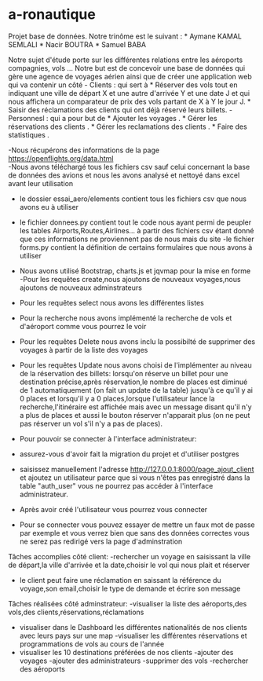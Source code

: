 # a-ronautique
Projet base de données.
Notre trinôme est le suivant  : 
       * Aymane KAMAL SEMLALI 
       * Nacir BOUTRA 
       * Samuel BABA 
        
  
 Notre sujet d'étude porte sur les différentes relations entre les aéroports compagnies, vols ... Notre but est de concevoir une base de données qui gère une agence de voyages aérien ainsi que de créer une application web  qui va contenir un côté
    - Clients : qui sert à 
         * Réserver des vols tout en indiquant une ville de départ X et une autre d'arrivée Y et une date J et qui nous affichera un comparateur de prix des vols partant de X à Y le jour J.
         * Saisir des réclamations des clients qui ont déjà réservé leurs billets.
    - Personnesl : qui a pour but de
         * Ajouter les voyages .
         * Gérer les réservations des clients .
         * Gérer les reclamations des clients .
         * Faire des statistiques .
    
     
  
  
  -Nous récupérons des informations de la page https://openflights.org/data.html  
  -Nous avons téléchargé tous les fichiers csv sauf celui concernant la base de données des avions et nous les avons analysé et nettoyé dans excel avant leur utilisation
  - le dossier essai_aero/elements contient tous les fichiers csv que nous avons eu à utiliser
  - le fichier donnees.py contient tout le code nous ayant permi de peupler les tables Airports,Routes,Airlines... à partir des fichiers csv étant donné que ces informations ne proviennent pas de nous mais du site
  -le fichier forms.py contient la définition de certains formulaires que nous avons à utiliser 
  - Nous avons utilisé Bootstrap, charts.js et jqvmap pour la mise en forme
  -Pour les requêtes create,nous ajoutons de nouveaux voyages,nous ajoutons de nouveaux adminstrateurs
  - Pour les requêtes select nous avons les différentes listes 
  - Pour la recherche nous avons implémenté la recherche de vols et d'aéroport comme vous pourrez le voir
  - Pour les requêtes Delete nous avons inclu la possibilté de supprimer des voyages à partir de la liste des voyages
  - Pour les requêtes Update nous avons choisi de l'implémenter au niveau de la réservation des billets: lorsqu'on réserve un billet pour une destination précise,après réservation,le nombre de places est diminué de 1 automatiquement (on fait un update de la table) jusqu'à ce qu'il y ai 0 places et lorsqu'il y a 0 places,lorsque l'utilisateur lance la recherche,l'itinéraire est affichée mais avec un message disant qu'il n'y a plus de places et aussi le bouton réserver n'apparait plus (on ne peut pas réserver un vol s'il n'y a pas de places).
  
  - Pour pouvoir se connecter à l'interface administrateur:
  - assurez-vous d'avoir fait la migration du projet et d'utiliser postgres
  - saisissez manuellement l'adresse http://127.0.0.1:8000/page_ajout_client et ajoutez un utilisateur parce que si vous n'êtes pas enregistré dans la table "auth_user" vous ne pourrez pas accéder à l'interface administrateur.
  
  - Après avoir créé l'utilisateur vous pourrez vous connecter
  - Pour se connecter vous pouvez essayer de mettre un faux mot de passe par exemple et vous verrez bien que sans des données correctes vous ne serez pas redirigé vers la page d'adminstration
  
  
  Tâches accomplies côté client:
  -rechercher un voyage en saisissant la ville de départ,la ville d'arrivée et la date,choisir le vol qui nous plait et réserver
  - le client peut faire une réclamation en saissant la référence du voyage,son email,choisir le type de demande et écrire son message
  
  Tâches réalisées côté adminstrateur:
  -visualiser la liste des aéroports,des vols,des clients,réservations,réclamations
  - visualiser dans le Dashboard les différentes nationalités de nos clients avec leurs pays sur une map
  -visualiser les différentes réservations et programmations de vols au cours de l'année
  - visualiser les 10 destinations préférées de nos clients 
  -ajouter des voyages
  -ajouter des administrateurs
  -supprimer des vols
  -rechercher des aéroports
  
  




